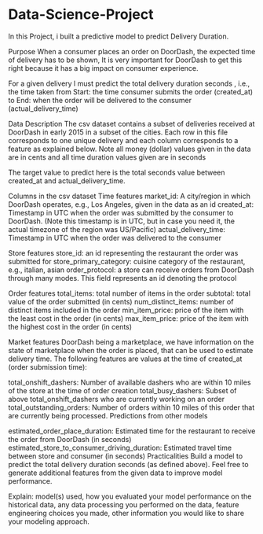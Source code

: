 # Data-Science-Project
In this Project, i built a predictive model to predict Delivery Duration.


Purpose
When a consumer places an order on DoorDash, the expected time of delivery has to be shown, It is very important for DoorDash to get this right because it has a big impact on consumer experience.

For a given delivery l must predict the total delivery duration seconds , i.e., the time taken from
Start: the time consumer submits the order (created_at) to
End: when the order will be delivered to the consumer (actual_delivery_time)

Data Description
The csv dataset contains a subset of deliveries received at DoorDash in early 2015 in a subset of the cities. Each row in this file corresponds to one unique delivery and each column corresponds to a feature as explained below. 
Note all money (dollar) values given in the data are in cents and all time duration values given are in seconds

The target value to predict here is the total seconds value between created_at and actual_delivery_time.

Columns in the csv dataset
Time features
market_id: A city/region in which DoorDash operates, e.g., Los Angeles, given in the data as an id
created_at: Timestamp in UTC when the order was submitted by the consumer to DoorDash. (Note this timestamp is in UTC, but in case you need it, the actual timezone of the region was US/Pacific)
actual_delivery_time: Timestamp in UTC when the order was delivered to the consumer

Store features
store_id: an id representing the restaurant the order was submitted for
store_primary_category: cuisine category of the restaurant, e.g., italian, asian
order_protocol: a store can receive orders from DoorDash through many modes. This field represents an id denoting the protocol

Order features
total_items: total number of items in the order
subtotal: total value of the order submitted (in cents)
num_distinct_items: number of distinct items included in the order
min_item_price: price of the item with the least cost in the order (in cents)
max_item_price: price of the item with the highest cost in the order (in cents)

Market features
DoorDash being a marketplace, we have information on the state of marketplace when the order is placed, that can be used to estimate delivery time. The following features are values at the time of created_at (order submission time):

total_onshift_dashers: Number of available dashers who are within 10 miles of the store at the time of order creation
total_busy_dashers: Subset of above total_onshift_dashers who are currently working on an order
total_outstanding_orders: Number of orders within 10 miles of this order that are currently being processed.
Predictions from other models

estimated_order_place_duration: Estimated time for the restaurant to receive the order from DoorDash (in seconds)
estimated_store_to_consumer_driving_duration: Estimated travel time between store and consumer (in seconds)
Practicalities
Build a model to predict the total delivery duration seconds (as defined above). Feel free to generate additional features from the given data to improve model performance. 

Explain:
model(s) used,
how you evaluated your model performance on the historical data,
any data processing you performed on the data,
feature engineering choices you made,
other information you would like to share your modeling approach.
